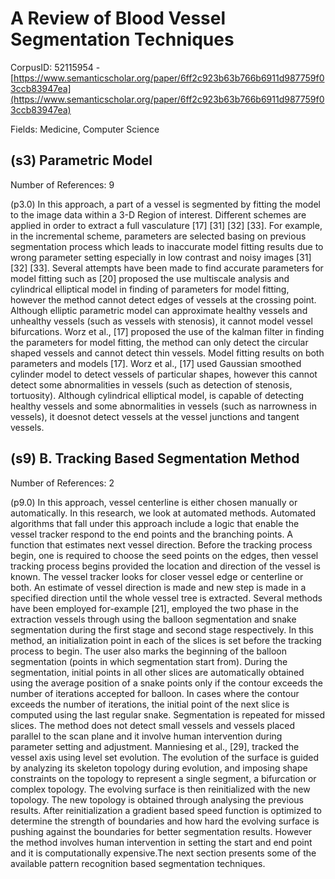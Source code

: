 # A Review of Blood Vessel Segmentation Techniques

CorpusID: 52115954 - [https://www.semanticscholar.org/paper/6ff2c923b63b766b6911d987759f03ccb83947ea](https://www.semanticscholar.org/paper/6ff2c923b63b766b6911d987759f03ccb83947ea)

Fields: Medicine, Computer Science

## (s3) Parametric Model
Number of References: 9

(p3.0) In this approach, a part of a vessel is segmented by fitting the model to the image data within a 3-D Region of interest. Different schemes are applied in order to extract a full vasculature [17] [31] [32] [33]. For example, in the incremental scheme, parameters are selected basing on previous segmentation process which leads to inaccurate model fitting results due to wrong parameter setting especially in low contrast and noisy images [31] [32] [33]. Several attempts have been made to find accurate parameters for model fitting such as [20] proposed the use multiscale analysis and cylindrical elliptical model in finding of parameters for model fitting, however the method cannot detect edges of vessels at the crossing point. Although elliptic parametric model can approximate healthy vessels and unhealthy vessels (such as vessels with stenosis), it cannot model vessel bifurcations. Worz et al., [17] proposed the use of the kalman filter in finding the parameters for model fitting, the method can only detect the circular shaped vessels and cannot detect thin vessels. Model fitting results on both parameters and models [17]. Worz et al., [17] used Gaussian smoothed cylinder model to detect vessels of particular shapes, however this cannot detect some abnormalities in vessels (such as detection of stenosis, tortuosity). Although cylindrical elliptical model, is capable of detecting healthy vessels and some abnormalities in vessels (such as narrowness in vessels), it doesnot detect vessels at the vessel junctions and tangent vessels.
## (s9) B. Tracking Based Segmentation Method
Number of References: 2

(p9.0) In this approach, vessel centerline is either chosen manually or automatically. In this research, we look at automated methods. Automated algorithms that fall under this approach include a logic that enable the vessel tracker respond to the end points and the branching points. A function that estimates next vessel direction. Before the tracking process begin, one is required to choose the seed points on the edges, then vessel tracking process begins provided the location and direction of the vessel is known. The vessel tracker looks for closer vessel edge or centerline or both. An estimate of vessel direction is made and new step is made in a specified direction until the whole vessel tree is extracted. Several methods have been employed for-example [21], employed the two phase in the extraction vessels through using the balloon segmentation and snake segmentation during the first stage and second stage respectively. In this method, an initialization point in each of the slices is set before the tracking process to begin. The user also marks the beginning of the balloon segmentation (points in which segmentation start from). During the segmentation, initial points in all other slices are automatically obtained using the average position of a snake points only if the contour exceeds the number of iterations accepted for balloon. In cases where the contour exceeds the number of iterations, the initial point of the next slice is computed using the last regular snake. Segmentation is repeated for missed slices. The method does not detect small vessels and vessels placed parallel to the scan plane and it involve human intervention during parameter setting and adjustment. Manniesing et al., [29], tracked the vessel axis using level set evolution. The evolution of the surface is guided by analyzing its skeleton topology during evolution, and imposing shape constraints on the topology to represent a single segment, a bifurcation or complex topology. The evolving surface is then reinitialized with the new topology. The new topology is obtained through analysing the previous results. After reinitialization a gradient based speed function is optimized to determine the strength of boundaries and how hard the evolving surface is pushing against the boundaries for better segmentation results. However the method involves human intervention in setting the start and end point and it is computationally expensive.The next section presents some of the available pattern recognition based segmentation techniques.
